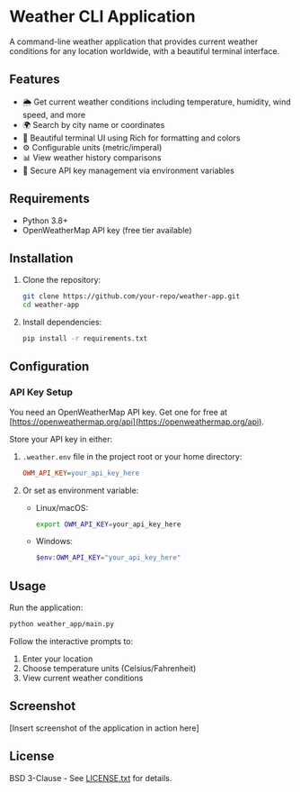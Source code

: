 # Weather CLI Application

A command-line weather application that provides current weather conditions for any location worldwide, with a beautiful terminal interface.

## Features

- 🌦️ Get current weather conditions including temperature, humidity, wind speed, and more
- 🌍 Search by city name or coordinates
- 🎨 Beautiful terminal UI using Rich for formatting and colors
- ⚙️ Configurable units (metric/imperal)
- 📊 View weather history comparisons
- 🔐 Secure API key management via environment variables

## Requirements

- Python 3.8+
- OpenWeatherMap API key (free tier available)

## Installation

1. Clone the repository:
   ```bash
   git clone https://github.com/your-repo/weather-app.git
   cd weather-app
   ```

2. Install dependencies:
   ```bash
   pip install -r requirements.txt
   ```

## Configuration

### API Key Setup

You need an OpenWeatherMap API key. Get one for free at [https://openweathermap.org/api](https://openweathermap.org/api).

Store your API key in either:

1. `.weather.env` file in the project root or your home directory:
   ```ini
   OWM_API_KEY=your_api_key_here
   ```

2. Or set as environment variable:
   - Linux/macOS:
     ```bash
     export OWM_API_KEY=your_api_key_here
     ```
   - Windows:
     ```powershell
     $env:OWM_API_KEY="your_api_key_here"
     ```

## Usage

Run the application:
```bash
python weather_app/main.py
```

Follow the interactive prompts to:
1. Enter your location
2. Choose temperature units (Celsius/Fahrenheit)
3. View current weather conditions

## Screenshot

[Insert screenshot of the application in action here]

## License

BSD 3-Clause - See [LICENSE.txt](LICENSE.txt) for details.
